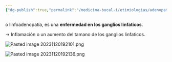 ```yaml
---
{"dg-publish":true,"permalink":"/medicina-bucal-i/etimiologias/adenopatias/"}
---
```


o linfoadenopatía, es una **enfermedad en los ganglios linfaticos**. 

→ Inflamación o un aumento del tamano de los ganglios linfaticos.

![Pasted image 20231120192101.png](/img/user/Cirugia%20Bucal%20I/Medias/Pasted%20image%2020231120192101.png)

![Pasted image 20231120192136.png](/img/user/Cirugia%20Bucal%20I/Medias/Pasted%20image%2020231120192136.png)

